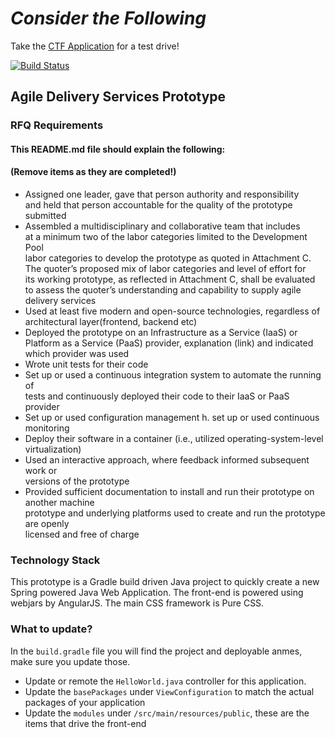 # ***Consider the Following***

Take the [CTF Application](http://bp-testdeployslb-1690116647.us-east-1.elb.amazonaws.com/ctf) for a test drive!

[![Build Status](https://travis-ci.org/BridgePhase/ctf.svg?branch=master)](https://travis-ci.org/BridgePhase/ctf)

## Agile Delivery Services Prototype

### **RFQ Requirements**   
#### This README.md file should explain the following:
#### (**Remove items as they are completed!**)

* Assigned one leader, gave that person authority and responsibility   
  and held that person accountable for the quality of the prototype submitted   
* Assembled a multidisciplinary and collaborative team that includes   
  at a minimum two of the labor categories limited to the Development Pool   
  labor categories to develop the prototype as quoted in Attachment C.   
  The quoter’s proposed mix of labor categories and level of effort for   
  its working prototype, as reflected in Attachment C, shall be evaluated   
  to assess the quoter’s understanding and capability to supply agile delivery services
* Used at least five modern and open-source technologies, regardless of   
  architectural layer(frontend, backend etc)   
* Deployed the prototype on an Infrastructure as a Service (IaaS) or   
  Platform as a Service (PaaS) provider, explanation (link) and indicated   
  which provider was used   
* Wrote unit tests for their code
* Set up or used a continuous integration system to automate the running of   
  tests and continuously deployed their code to their IaaS or PaaS provider   
* Set up or used configuration management h.   set up or used continuous monitoring   
* Deploy their software in a container (i.e., utilized operating-system-level virtualization)
* Used an interactive approach, where feedback informed subsequent work or   
  versions of the prototype   
* Provided sufficient documentation to install and run their prototype on another machine   
  prototype and underlying platforms used to create and run the prototype are openly   
  licensed and free of charge


### Technology Stack
This prototype is a Gradle build driven Java project to quickly create a new Spring powered Java 
Web Application. The front-end is powered using webjars by AngularJS. The main CSS framework is
Pure CSS. 

### What to update?

In the `build.gradle` file you will find the project and deployable anmes, make sure you update those.

* Update or remote the `HelloWorld.java` controller for this application. 
* Update the `basePackages` under `ViewConfiguration` to match the actual packages of your application
* Update the `modules` under `/src/main/resources/public`, these are the items that drive the front-end
